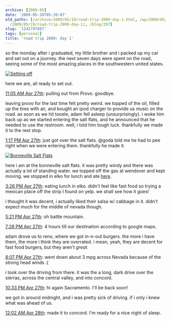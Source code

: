 ```yaml
---
archive: [2009-05]
date: '2009-05-20T05:38:07'
old_paths: [/archive/2009/05/19/road-trip-2009-day-1.html, /wp/2009/05/19/road-trip-2009-day-1/,
  /2009/05/19/road-trip-2009-day-1/, /blog/297]
slug: '1242797887'
tags: [personal]
title: 'road trip 2009: day 1'
---
```


so the monday after i graduated, my little brother and i packed up my car
and set out on a journey. the next seven days were spent on the road,
seeing some of the most amazing places in the southwestern united states.

[![Setting off][1]][2]

here we are, all ready to set out.

[11:05 AM Apr 27th][3]: pulling out from Provo. goodbye.

leaving provo for the last time felt pretty weird. we topped of the oil,
filled up the tires with air, and bought an ipod charger to provide us
music on the road. as soon as we hit tooele, adam fell asleep
(unsurprisingly). i woke him back up as we started entering the salt
flats, and he announced that he needed to use the restroom. well, i told
him tough luck. thankfully we made it to the rest stop.

[1:17 PM Apr 27th][4]: just got over the salt flats. @goda told me he had
to pee right when we were entering them. thankfully he made it.

[![Bonneville Salt Flats][5]][6]

here i am at the bonneville salt flats. it was pretty windy and there was
actually a lot of standing water. we topped off the gas at wendover and
kept moving. we stopped in elko for lunch and ate [here][7].

[3:26 PM Apr 27th][8]: eating lunch in elko. didn't feel like fast food so
trying a mexican place off the strip I found on yelp. we shall see how it
goes!

i thought it was decent, i actually liked their salsa w/ cabbage in it.
didn't expect much for the middle of nevada though.

[5:21 PM Apr 27th][9]: oh battle mountain.

[7:28 PM Apr 27th][10]: 4 hours till our destination according to google
maps.

adam drove us to reno, where we got in-n-out burgers. the more i have
them, the more i think they are overrated. i mean, yeah, they are decent
for fast food burgers, but they aren't _great_.

[8:07 PM Apr 27th][11]: went down about 3 mpg across Nevada because of the
strong head winds :(

i took over the driving from there. it was the a long, dark drive over the
sierras, across the central valley, and into concord.

[10:33 PM Apr 27th][12]: hi again Sacramento. I'll be back soon!

we got in around midnight, and i was pretty sick of driving. if i only
i knew what was ahead of us.

[12:02 AM Apr 28th][13]: made it to concord. I'm ready for a nice night of
sleep.

[1]: http://farm3.static.flickr.com/2319/3529685485_3104c7570a.jpg
[2]: http://www.flickr.com/photos/28471535@N02/3529685485 (View 'Setting off' on Flickr.com)
[3]: http://twitter.com/bismark/status/1630528651
[4]: http://twitter.com/bismark/status/1631638593
[5]: http://farm3.static.flickr.com/2466/3529686067_175d6c3855.jpg
[6]: http://www.flickr.com/photos/28471535@N02/3529686067 (View 'Bonneville Salt Flats' on Flickr.com)
[7]: http://www.yelp.com/biz/la-fiesta-elko
[8]: http://twitter.com/bismark/status/1632758705
[9]: http://twitter.com/bismark/status/1633701809
[10]: http://twitter.com/bismark/status/1634752565
[11]: http://twitter.com/bismark/status/1635080543
[12]: http://twitter.com/bismark/status/1636253064
[13]: http://twitter.com/bismark/status/1636770362

